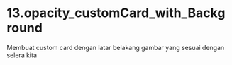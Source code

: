 # 13.opacity_customCard_with_Background
Membuat custom card dengan latar belakang gambar yang sesuai dengan selera kita
